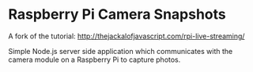 # Raspberry Pi Camera Snapshots

A fork of the tutorial: http://thejackalofjavascript.com/rpi-live-streaming/

Simple Node.js server side application which communicates with the camera module
on a Raspberry Pi to capture photos.
